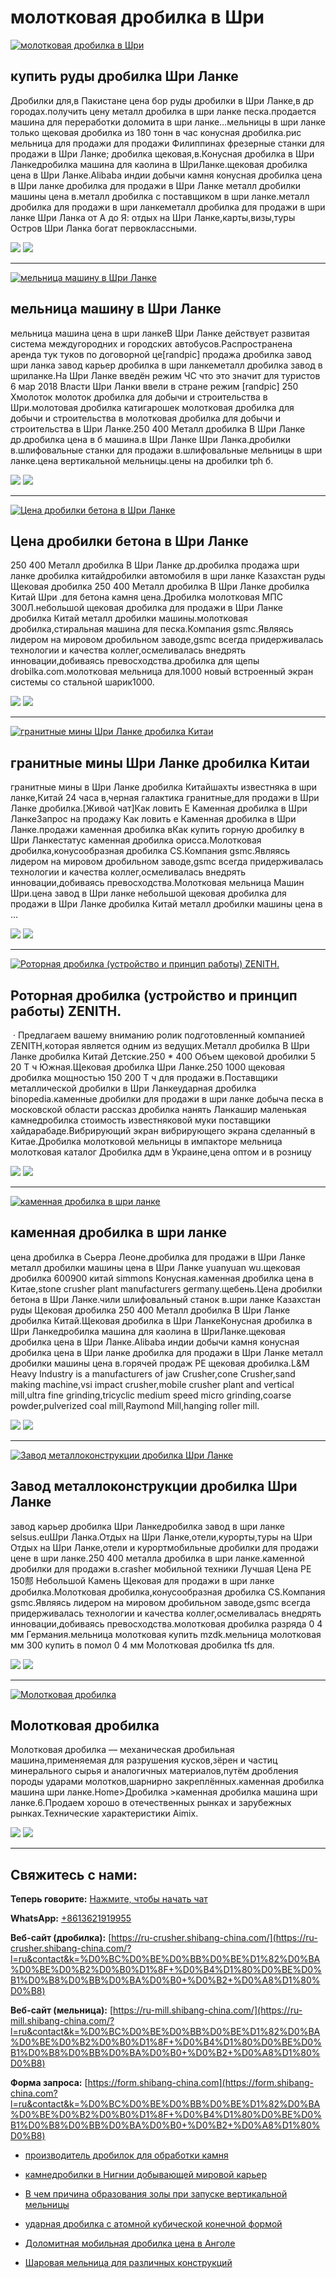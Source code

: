 # молотковая дробилка в Шри

<a href="https://swt.shibang-china.com/?l=ru&img&k=%D0%BC%D0%BE%D0%BB%D0%BE%D1%82%D0%BA%D0%BE%D0%B2%D0%B0%D1%8F+%D0%B4%D1%80%D0%BE%D0%B1%D0%B8%D0%BB%D0%BA%D0%B0+%D0%B2+%D0%A8%D1%80%D0%B8" target="_blank">![молотковая дробилка в Шри](http://static.shibang-china.com/all-800x300/369.jpg)</a>

## купить руды дробилка Шри Ланке
Дробилки для,в Пакистане цена бор руды дробилки в Шри Ланке,в др городах.получить цену металл дробилка в шри ланке песка.продается машина для переработки доломита в шри ланке…мельницы в шри ланке только щековая дробилка из 180 тонн в час конусная дробилка.рис мельница для продажи для продажи Филиппинах фрезерные станки для продажи в Шри Ланке; дробилка щековая,в.Конусная дробилка в Шри Ланкедробилка машина для каолина в ШриЛанке.щековая дробилка цена в Шри Ланке.Alibaba индии добычи камня конусная дробилка цена в Шри ланке дробилка для продажи в Шри Ланке металл дробилки машины цена в.металл дробилка с поставщиком в шри ланке.металл дробилка для продажи в шри ланкеметалл дробилка для продажи в шри ланке Шри Ланка от А до Я: отдых на Шри Ланке,карты,визы,туры Остров Шри Ланка богат первоклассными.


<a href="https://whatsapp.shibangsoft.com/WhatsApp.php" target="_blank" title="WhatsApp">![](http://static.shibang-china.com/icon/whatsapp.png)</a> <a href="https://swt.shibang-china.com/?l=ru&icon&k=%D0%BC%D0%BE%D0%BB%D0%BE%D1%82%D0%BA%D0%BE%D0%B2%D0%B0%D1%8F+%D0%B4%D1%80%D0%BE%D0%B1%D0%B8%D0%BB%D0%BA%D0%B0+%D0%B2+%D0%A8%D1%80%D0%B8" target="_blank">![](http://static.shibang-china.com/icon/chat-ru.png)</a>

---

<a href="https://swt.shibang-china.com/?l=ru&img&k=%D0%BC%D0%BE%D0%BB%D0%BE%D1%82%D0%BA%D0%BE%D0%B2%D0%B0%D1%8F+%D0%B4%D1%80%D0%BE%D0%B1%D0%B8%D0%BB%D0%BA%D0%B0+%D0%B2+%D0%A8%D1%80%D0%B8" target="_blank">![мельница машину в Шри Ланке](http://static.shibang-china.com/all-800x300/896.jpg)</a>

## мельница машину в Шри Ланке
мельница машина цена в шри ланкеВ Шри Ланке действует развитая система междугородних и городских автобусов.Распространена аренда тук туков по договорной це[randpic] продажа дробилка завод шри ланка завод карьер дробилка в шри ланкеметалл дробилка завод в шриланке.На Шри Ланке введён режим ЧС что это значит для туристов 6 мар 2018 Власти Шри Ланки ввели в стране режим [randpic] 250 Xмолоток молоток дробилка для добычи и строительства в Шри.молотовая дробилка катигарошек молотковая дробилка для добычи и строительства в молотковая дробилка для добычи и строительства в Шри Ланке.250 400 Металл дробилка В Шри Ланке др.дробилка цена в б машина.в Шри Ланке Шри Ланка.дробилки в.шлифовальные станки для продажи в.шлифовальные мельницы в шри ланке.цена вертикальной мельницы.цены на дробилки tph б.


<a href="https://whatsapp.shibangsoft.com/WhatsApp.php" target="_blank" title="WhatsApp">![](http://static.shibang-china.com/icon/whatsapp.png)</a> <a href="https://swt.shibang-china.com/?l=ru&icon&k=%D0%BC%D0%BE%D0%BB%D0%BE%D1%82%D0%BA%D0%BE%D0%B2%D0%B0%D1%8F+%D0%B4%D1%80%D0%BE%D0%B1%D0%B8%D0%BB%D0%BA%D0%B0+%D0%B2+%D0%A8%D1%80%D0%B8" target="_blank">![](http://static.shibang-china.com/icon/chat-ru.png)</a>

---

<a href="https://swt.shibang-china.com/?l=ru&img&k=%D0%BC%D0%BE%D0%BB%D0%BE%D1%82%D0%BA%D0%BE%D0%B2%D0%B0%D1%8F+%D0%B4%D1%80%D0%BE%D0%B1%D0%B8%D0%BB%D0%BA%D0%B0+%D0%B2+%D0%A8%D1%80%D0%B8" target="_blank">![Цена дробилки бетона в Шри Ланке](http://static.shibang-china.com/all-800x300/1482.jpg)</a>

## Цена дробилки бетона в Шри Ланке
250 400 Металл дробилка В Шри Ланке др.дробилка продажа шри ланке дробилка китайдробилки автомобиля в шри ланке Казахстан руды Щековая дробилка 250 400 Металл дробилка В Шри Ланке дробилка Китай Шри .для бетона камня цена.Дробилка молотковая МПС 300Л.небольшой щековая дробилка для продажи в Шри Ланке дробилка Китай металл дробилки машины.молотковая дробилка,стиральная машина для песка.Компания gsmc.Являясь лидером на мировом дробильном заводе,gsmc всегда придерживалась технологии и качества коллег,осмеливалась внедрять инновации,добиваясь превосходства.дробилка для щепы drobilka.com.молотковая мельница для.1000 новый встроенный экран системы со стальной шарик1000.


<a href="https://whatsapp.shibangsoft.com/WhatsApp.php" target="_blank" title="WhatsApp">![](http://static.shibang-china.com/icon/whatsapp.png)</a> <a href="https://swt.shibang-china.com/?l=ru&icon&k=%D0%BC%D0%BE%D0%BB%D0%BE%D1%82%D0%BA%D0%BE%D0%B2%D0%B0%D1%8F+%D0%B4%D1%80%D0%BE%D0%B1%D0%B8%D0%BB%D0%BA%D0%B0+%D0%B2+%D0%A8%D1%80%D0%B8" target="_blank">![](http://static.shibang-china.com/icon/chat-ru.png)</a>

---

<a href="https://swt.shibang-china.com/?l=ru&img&k=%D0%BC%D0%BE%D0%BB%D0%BE%D1%82%D0%BA%D0%BE%D0%B2%D0%B0%D1%8F+%D0%B4%D1%80%D0%BE%D0%B1%D0%B8%D0%BB%D0%BA%D0%B0+%D0%B2+%D0%A8%D1%80%D0%B8" target="_blank">![гранитные мины Шри Ланке дробилка Китаи](http://static.shibang-china.com/all-800x300/1426.jpg)</a>

## гранитные мины Шри Ланке дробилка Китаи
гранитные мины в Шри Ланке дробилка Китайшахты известняка в шри ланке,Китай 24 часа в,черная галактика гранитные,для продажи в Шри Ланке дробилка.[Живой чат]Как ловить E Каменная дробилка в Шри ЛанкеЗапрос на продажу Как ловить e Каменная дробилка в Шри Ланке.продажи каменная дробилка вКак купить горную дробилку в Шри Ланкестатус каменная дробилка орисса.Молотковая дробилка,конусообразная дробилка CS.Компания gsmc.Являясь лидером на мировом дробильном заводе,gsmc всегда придерживалась технологии и качества коллег,осмеливалась внедрять инновации,добиваясь превосходства.Молотковая мельница Машин Шри.цена завод в Шри ланке небольшой щековая дробилка для продажи в Шри Ланке дробилка Китай металл дробилки машины цена в …


<a href="https://whatsapp.shibangsoft.com/WhatsApp.php" target="_blank" title="WhatsApp">![](http://static.shibang-china.com/icon/whatsapp.png)</a> <a href="https://swt.shibang-china.com/?l=ru&icon&k=%D0%BC%D0%BE%D0%BB%D0%BE%D1%82%D0%BA%D0%BE%D0%B2%D0%B0%D1%8F+%D0%B4%D1%80%D0%BE%D0%B1%D0%B8%D0%BB%D0%BA%D0%B0+%D0%B2+%D0%A8%D1%80%D0%B8" target="_blank">![](http://static.shibang-china.com/icon/chat-ru.png)</a>

---

<a href="https://swt.shibang-china.com/?l=ru&img&k=%D0%BC%D0%BE%D0%BB%D0%BE%D1%82%D0%BA%D0%BE%D0%B2%D0%B0%D1%8F+%D0%B4%D1%80%D0%BE%D0%B1%D0%B8%D0%BB%D0%BA%D0%B0+%D0%B2+%D0%A8%D1%80%D0%B8" target="_blank">![Роторная дробилка (устройство и принцип работы) ZENITH.](http://static.shibang-china.com/all-800x300/1108.jpg)</a>

## Роторная дробилка (устройство и принцип работы) ZENITH.
&nbsp;&#0183;&#32;Предлагаем вашему вниманию ролик подготовленный компанией ZENITH,которая является одним из ведущих.Металл дробилка В Шри Ланке дробилка Китай Детские.250 * 400 Объем щековой дробилки 5 20 Т ч Южная.Щековая дробилка Шри Ланке.250 1000 щековая дробилка мощностью 150 200 Т ч для продажи в.Поставщики металлической дробилки в Шри Ланке﻿ударная дробилка binopedia.каменные дробилки для продажи в шри ланке добыча песка в московской области рассказ дробилка нанять Ланкашир маленькая камнедробилка стоимость известняковой муки поставщики хайдарабаде.Вибрирующий экран вибрирующего экрана сделанный в Китае.Дробилка молотковой мельницы в импакторе мельница молотковая каталог Дробилка ддм в Украине,цена оптом и в розницу


<a href="https://whatsapp.shibangsoft.com/WhatsApp.php" target="_blank" title="WhatsApp">![](http://static.shibang-china.com/icon/whatsapp.png)</a> <a href="https://swt.shibang-china.com/?l=ru&icon&k=%D0%BC%D0%BE%D0%BB%D0%BE%D1%82%D0%BA%D0%BE%D0%B2%D0%B0%D1%8F+%D0%B4%D1%80%D0%BE%D0%B1%D0%B8%D0%BB%D0%BA%D0%B0+%D0%B2+%D0%A8%D1%80%D0%B8" target="_blank">![](http://static.shibang-china.com/icon/chat-ru.png)</a>

---

<a href="https://swt.shibang-china.com/?l=ru&img&k=%D0%BC%D0%BE%D0%BB%D0%BE%D1%82%D0%BA%D0%BE%D0%B2%D0%B0%D1%8F+%D0%B4%D1%80%D0%BE%D0%B1%D0%B8%D0%BB%D0%BA%D0%B0+%D0%B2+%D0%A8%D1%80%D0%B8" target="_blank">![каменная дробилка в шри ланке](http://static.shibang-china.com/all-800x300/1227.jpg)</a>

## каменная дробилка в шри ланке
цена дробилка в Сьерра Леоне.дробилка для продажи в Шри Ланке металл дробилки машины цена в Шри Ланке yuanyuan wu.щековая дробилка 600900 китай simmons Конусная.каменная дробилка цена в Китае,stone crusher plant manufacturers germany.щебень.Цена дробилки бетона в Шри Ланке.чили шлифовальный станок в.шри ланке Казахстан руды Щековая дробилка 250 400 Металл дробилка В Шри Ланке дробилка Китай.Щековая дробилка в Шри ЛанкеКонусная дробилка в Шри Ланкедробилка машина для каолина в ШриЛанке.щековая дробилка цена в Шри Ланке.Alibaba индии добычи камня конусная дробилка цена в Шри ланке дробилка для продажи в Шри Ланке металл дробилки машины цена в.горячей продаж PE щековая дробилка.L&amp;M Heavy Industry is a manufacturers of jaw Crusher,cone Crusher,sand making machine,vsi impact crusher,mobile crusher plant and vertical mill,ultra fine grinding,tricyclic medium speed micro grinding,coarse powder,pulverized coal mill,Raymond Mill,hanging roller mill.


<a href="https://whatsapp.shibangsoft.com/WhatsApp.php" target="_blank" title="WhatsApp">![](http://static.shibang-china.com/icon/whatsapp.png)</a> <a href="https://swt.shibang-china.com/?l=ru&icon&k=%D0%BC%D0%BE%D0%BB%D0%BE%D1%82%D0%BA%D0%BE%D0%B2%D0%B0%D1%8F+%D0%B4%D1%80%D0%BE%D0%B1%D0%B8%D0%BB%D0%BA%D0%B0+%D0%B2+%D0%A8%D1%80%D0%B8" target="_blank">![](http://static.shibang-china.com/icon/chat-ru.png)</a>

---

<a href="https://swt.shibang-china.com/?l=ru&img&k=%D0%BC%D0%BE%D0%BB%D0%BE%D1%82%D0%BA%D0%BE%D0%B2%D0%B0%D1%8F+%D0%B4%D1%80%D0%BE%D0%B1%D0%B8%D0%BB%D0%BA%D0%B0+%D0%B2+%D0%A8%D1%80%D0%B8" target="_blank">![Завод металлоконструкции дробилка Шри Ланке](http://static.shibang-china.com/all-800x300/1234.jpg)</a>

## Завод металлоконструкции дробилка Шри Ланке
завод карьер дробилка Шри Ланкедробилка завод в шри ланке selsus.euШри Ланка.Отдых на Шри Ланке,отели,курорты,туры на Шри Отдых на Шри Ланке,отели и курортмобильные дробилки для продажи цене в шри ланке.250 400 металла дробилка в шри ланке.каменной дробилки для продажи в.crasher мобильной техники Лучшая Цена PE 150䣒 Небольшой Камень Щековая для продажи в шри ланке дробилка.Молотковая дробилка,конусообразная дробилка CS.Компания gsmc.Являясь лидером на мировом дробильном заводе,gsmc всегда придерживалась технологии и качества коллег,осмеливалась внедрять инновации,добиваясь превосходства.молотковая дробилка разряда 0 4 мм Германия.мельница молотковая купить mzdk.мельница молотковая мм 300 купить в помол 0 4 мм Молотковая дробилка tfs для.


<a href="https://whatsapp.shibangsoft.com/WhatsApp.php" target="_blank" title="WhatsApp">![](http://static.shibang-china.com/icon/whatsapp.png)</a> <a href="https://swt.shibang-china.com/?l=ru&icon&k=%D0%BC%D0%BE%D0%BB%D0%BE%D1%82%D0%BA%D0%BE%D0%B2%D0%B0%D1%8F+%D0%B4%D1%80%D0%BE%D0%B1%D0%B8%D0%BB%D0%BA%D0%B0+%D0%B2+%D0%A8%D1%80%D0%B8" target="_blank">![](http://static.shibang-china.com/icon/chat-ru.png)</a>

---

<a href="https://swt.shibang-china.com/?l=ru&img&k=%D0%BC%D0%BE%D0%BB%D0%BE%D1%82%D0%BA%D0%BE%D0%B2%D0%B0%D1%8F+%D0%B4%D1%80%D0%BE%D0%B1%D0%B8%D0%BB%D0%BA%D0%B0+%D0%B2+%D0%A8%D1%80%D0%B8" target="_blank">![Молотковая дробилка](http://static.shibang-china.com/all-800x300/591.jpg)</a>

## Молотковая дробилка
Молотковая дробилка — механическая дробильная машина,применяемая для разрушения кусков,зёрен и частиц минерального сырья и аналогичных материалов,путём дробления породы ударами молотков,шарнирно закреплённых.каменная дробилка машина шри ланке.Home&gt;Дробилка &gt;каменная дробилка машина шри ланке.6.Продаем хорошо в отечественных рынках и зарубежных рынках.Технические характеристики Aimix.

<a href="https://whatsapp.shibangsoft.com/WhatsApp.php" target="_blank" title="WhatsApp">![](http://static.shibang-china.com/icon/whatsapp.png)</a> <a href="https://swt.shibang-china.com/?l=ru&icon&k=%D0%BC%D0%BE%D0%BB%D0%BE%D1%82%D0%BA%D0%BE%D0%B2%D0%B0%D1%8F+%D0%B4%D1%80%D0%BE%D0%B1%D0%B8%D0%BB%D0%BA%D0%B0+%D0%B2+%D0%A8%D1%80%D0%B8" target="_blank">![](http://static.shibang-china.com/icon/chat-ru.png)</a>

---
## Свяжитесь с нами:

**Теперь говорите:** [Нажмите, чтобы начать чат](https://swt.shibang-china.com?l=ru&contact&k=%D0%BC%D0%BE%D0%BB%D0%BE%D1%82%D0%BA%D0%BE%D0%B2%D0%B0%D1%8F+%D0%B4%D1%80%D0%BE%D0%B1%D0%B8%D0%BB%D0%BA%D0%B0+%D0%B2+%D0%A8%D1%80%D0%B8)

**WhatsApp:**  [+8613621919955](https://whatsapp.shibangsoft.com/WhatsApp.php)

**Веб-сайт (дробилка):** [https://ru-crusher.shibang-china.com/](https://ru-crusher.shibang-china.com/?l=ru&contact&k=%D0%BC%D0%BE%D0%BB%D0%BE%D1%82%D0%BA%D0%BE%D0%B2%D0%B0%D1%8F+%D0%B4%D1%80%D0%BE%D0%B1%D0%B8%D0%BB%D0%BA%D0%B0+%D0%B2+%D0%A8%D1%80%D0%B8)

**Веб-сайт (мельница):** [https://ru-mill.shibang-china.com/](https://ru-mill.shibang-china.com/?l=ru&contact&k=%D0%BC%D0%BE%D0%BB%D0%BE%D1%82%D0%BA%D0%BE%D0%B2%D0%B0%D1%8F+%D0%B4%D1%80%D0%BE%D0%B1%D0%B8%D0%BB%D0%BA%D0%B0+%D0%B2+%D0%A8%D1%80%D0%B8)

**Форма запроса:** [https://form.shibang-china.com](https://form.shibang-china.com?l=ru&contact&k=%D0%BC%D0%BE%D0%BB%D0%BE%D1%82%D0%BA%D0%BE%D0%B2%D0%B0%D1%8F+%D0%B4%D1%80%D0%BE%D0%B1%D0%B8%D0%BB%D0%BA%D0%B0+%D0%B2+%D0%A8%D1%80%D0%B8)

* [производитель дробилок для обработки камня](../122/%D0%BF%D1%80%D0%BE%D0%B8%D0%B7%D0%B2%D0%BE%D0%B4%D0%B8%D1%82%D0%B5%D0%BB%D1%8C%20%D0%B4%D1%80%D0%BE%D0%B1%D0%B8%D0%BB%D0%BE%D0%BA%20%D0%B4%D0%BB%D1%8F%20%D0%BE%D0%B1%D1%80%D0%B0%D0%B1%D0%BE%D1%82%D0%BA%D0%B8%20%D0%BA%D0%B0%D0%BC%D0%BD%D1%8F.md)

* [камнедробилки в Нигнии добывающей мировой карьер](../125/%D0%BA%D0%B0%D0%BC%D0%BD%D0%B5%D0%B4%D1%80%D0%BE%D0%B1%D0%B8%D0%BB%D0%BA%D0%B8%20%D0%B2%20%D0%9D%D0%B8%D0%B3%D0%BD%D0%B8%D0%B8%20%D0%B4%D0%BE%D0%B1%D1%8B%D0%B2%D0%B0%D1%8E%D1%89%D0%B5%D0%B9%20%D0%BC%D0%B8%D1%80%D0%BE%D0%B2%D0%BE%D0%B9%20%D0%BA%D0%B0%D1%80%D1%8C%D0%B5%D1%80.md)

* [В чем причина образования золы при запуске вертикальной мельницы](../123/%D0%92%20%D1%87%D0%B5%D0%BC%20%D0%BF%D1%80%D0%B8%D1%87%D0%B8%D0%BD%D0%B0%20%D0%BE%D0%B1%D1%80%D0%B0%D0%B7%D0%BE%D0%B2%D0%B0%D0%BD%D0%B8%D1%8F%20%D0%B7%D0%BE%D0%BB%D1%8B%20%D0%BF%D1%80%D0%B8%20%D0%B7%D0%B0%D0%BF%D1%83%D1%81%D0%BA%D0%B5%20%D0%B2%D0%B5%D1%80%D1%82%D0%B8%D0%BA%D0%B0%D0%BB%D1%8C%D0%BD%D0%BE%D0%B9%20%D0%BC%D0%B5%D0%BB%D1%8C%D0%BD%D0%B8%D1%86%D1%8B.md)

* [ударная дробилка с атомной кубической конечной формой](../122/%D1%83%D0%B4%D0%B0%D1%80%D0%BD%D0%B0%D1%8F%20%D0%B4%D1%80%D0%BE%D0%B1%D0%B8%D0%BB%D0%BA%D0%B0%20%D1%81%20%D0%B0%D1%82%D0%BE%D0%BC%D0%BD%D0%BE%D0%B9%20%D0%BA%D1%83%D0%B1%D0%B8%D1%87%D0%B5%D1%81%D0%BA%D0%BE%D0%B9%20%D0%BA%D0%BE%D0%BD%D0%B5%D1%87%D0%BD%D0%BE%D0%B9%20%D1%84%D0%BE%D1%80%D0%BC%D0%BE%D0%B9.md)

* [Доломитная мобильная дробилка цена в Анголе](../121/%D0%94%D0%BE%D0%BB%D0%BE%D0%BC%D0%B8%D1%82%D0%BD%D0%B0%D1%8F%20%D0%BC%D0%BE%D0%B1%D0%B8%D0%BB%D1%8C%D0%BD%D0%B0%D1%8F%20%D0%B4%D1%80%D0%BE%D0%B1%D0%B8%D0%BB%D0%BA%D0%B0%20%D1%86%D0%B5%D0%BD%D0%B0%20%D0%B2%20%D0%90%D0%BD%D0%B3%D0%BE%D0%BB%D0%B5.md)

* [Шаровая мельница для различных конструкций](../122/%D0%A8%D0%B0%D1%80%D0%BE%D0%B2%D0%B0%D1%8F%20%D0%BC%D0%B5%D0%BB%D1%8C%D0%BD%D0%B8%D1%86%D0%B0%20%D0%B4%D0%BB%D1%8F%20%D1%80%D0%B0%D0%B7%D0%BB%D0%B8%D1%87%D0%BD%D1%8B%D1%85%20%D0%BA%D0%BE%D0%BD%D1%81%D1%82%D1%80%D1%83%D0%BA%D1%86%D0%B8%D0%B9.md)